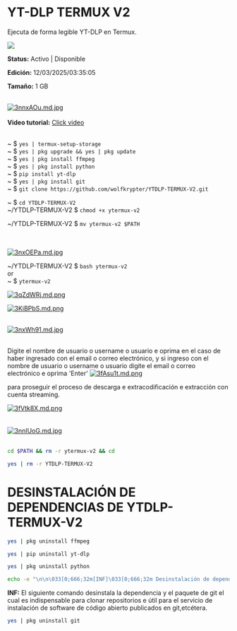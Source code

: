 
# YT-DLP TERMUX V2
Ejecuta de forma legible YT-DLP en Termux.</p>



<img src="https://blogger.googleusercontent.com/img/b/R29vZ2xl/AVvXsEjroJO_37lpunqm_-Hee7yeY4Uo39s-iBnSWo5MA5RtGhLnKLRwVWz2ZsvX94yvNbyFIIBybgDmyVwIHdGnOCgHyEsmJjjBywdG-sby5Cx9Y8yfp3zKC3lOr0SeWWvEBjimNqZfiQaATJWH08mKazbII4Q7SKBZlyVU0cHnDdxu9dIzCgf6asMrJyDbddRc/s400/Screenshot_20250219-005737.jpg"/>


<p><strong>Status:</strong> Activo | Disponible</p>
<p><strong>Edición:</strong> 12/03/2025/03:35:05</p>
<p><strong>Tamaño:</strong> 1 GB</p>
<br/>
<a href="https://freeimage.host/i/3nnxAOu"><img src="https://iili.io/3nnxAOu.md.jpg" alt="3nnxAOu.md.jpg" border="0"></a>
<br/>
<br/>
<strong>Video tutorial:</strong>
<a href="https://m.youtube.com/watch?v=0c-UVrny8pI">Click video</a>
<br />
<br/>




~ $ ``` yes | termux-setup-storage ```
<br />
~ $ ``` yes | pkg upgrade && yes | pkg update ```
<br />
~ $ ``` yes | pkg install ffmpeg ```
<br />
~ $ ``` yes | pkg install python ```
<br />
~ $ ``` pip install yt-dlp ```
<br />
~ $ ``` yes | pkg install git ```
<br />
~ $ ``` git clone https://github.com/wolfkrypter/YTDLP-TERMUX-V2.git ```
<br />

~ $ ``` cd YTDLP-TERMUX-V2 ```
<br />
~/YTDLP-TERMUX-V2 $ ``` chmod +x ytermux-v2 ```
<br />

~/YTDLP-TERMUX-V2 $ ``` mv ytermux-v2 $PATH ```

<br />





<br/>
<a href="https://freeimage.host/i/3nxOEPa"><img src="https://iili.io/3nxOEPa.md.jpg" alt="3nxOEPa.md.jpg" border="0"></a>

<br/>


~/YTDLP-TERMUX-V2 $ ``` bash ytermux-v2 ```
<br/>
or
<br/>
~ $ ``` ytermux-v2 ```
<br/>



<a href="https://freeimage.host/i/3qZdWRj"><img src="https://iili.io/3qZdWRj.md.png" alt="3qZdWRj.md.png" border="0"></a>

<a href="https://freeimage.host/i/3KiBPbS"><img src="https://iili.io/3KiBPbS.md.png" alt="3KiBPbS.md.png" border="0"></a>

<br/>
<a href="https://freeimage.host/i/3nxWh91"><img src="https://iili.io/3nxWh91.md.jpg" alt="3nxWh91.md.jpg" border="0"></a>
<br/>
<br/>

Digite el nombre de usuario o username o usuario e oprima en el caso de haber ingresado con el email o correo electrónico, y si ingreso con el nombre de usuario o username o usuario digite el email o correo electrónico e oprima 'Enter'
<a href="https://freeimage.host/i/3fAsu1t"><img src="https://iili.io/3fAsu1t.md.png" alt="3fAsu1t.md.png" border="0"></a>

<p>para proseguir el proceso de descarga e extracodificación e extracción con cuenta streaming.</p>
<a href="https://freeimage.host/i/3fVtk8X"><img src="https://iili.io/3fVtk8X.md.png" alt="3fVtk8X.md.png" border="0"></a>


<br/>
<br/>

<br/>
<a href="https://freeimage.host/i/3nnIUoG"><img src="https://iili.io/3nnIUoG.md.jpg" alt="3nnIUoG.md.jpg" border="0"></a>

<br/>
<br/>

```bash
cd $PATH && rm -r ytermux-v2 && cd
```

```bash
yes | rm -r YTDLP-TERMUX-V2
```

<h1>DESINSTALACIÓN DE DEPENDENCIAS DE YTDLP-TERMUX-V2</h1>

```bash
yes | pkg uninstall ffmpeg
```


```bash
yes | pip uninstall yt-dlp
```

```bash
yes | pkg uninstall python
```

```bash
echo -e "\n\n\033[0;666;32m[INF]\033[0;666;32m Desinstalación de dependencias de YTDLP-TERMUX-V2 completada.\n\n"
```

<p><strong>INF:</strong> El siguiente comando desinstala la dependencia y el paquete de git el cual es indispensable para clonar repositorios e útil para el servicio de instalación de software de código abierto publicados en git,etcétera.</p>

```bash
yes | pkg uninstall git
```
